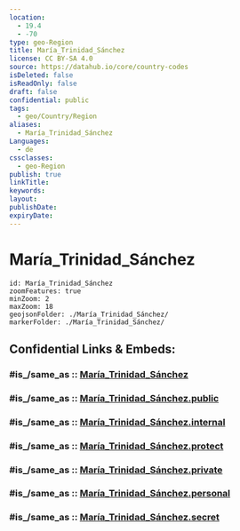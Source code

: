 ```yaml
---
location:
  - 19.4
  - -70
type: geo-Region
title: María_Trinidad_Sánchez
license: CC BY-SA 4.0
source: https://datahub.io/core/country-codes
isDeleted: false
isReadOnly: false
draft: false
confidential: public
tags:
  - geo/Country/Region
aliases:
  - María_Trinidad_Sánchez
Languages:
  - de
cssclasses:
  - geo-Region
publish: true
linkTitle:
keywords:
layout:
publishDate:
expiryDate:
---
```


# María_Trinidad_Sánchez

```leaflet
id: María_Trinidad_Sánchez
zoomFeatures: true 
minZoom: 2 
maxZoom: 18
geojsonFolder: ./María_Trinidad_Sánchez/
markerFolder: ./María_Trinidad_Sánchez/
```


## Confidential Links & Embeds: 

### #is_/same_as :: [María_Trinidad_Sánchez](/_Standards/Earth/Continent/America~Caribbean/Dominican_Rep/provinces~Dominican_Rep/María_Trinidad_Sánchez.md) 

### #is_/same_as :: [María_Trinidad_Sánchez.public](/_public/Earth/Continent/America~Caribbean/Dominican_Rep/provinces~Dominican_Rep/María_Trinidad_Sánchez.public.md) 

### #is_/same_as :: [María_Trinidad_Sánchez.internal](/_internal/Earth/Continent/America~Caribbean/Dominican_Rep/provinces~Dominican_Rep/María_Trinidad_Sánchez.internal.md) 

### #is_/same_as :: [María_Trinidad_Sánchez.protect](/_protect/Earth/Continent/America~Caribbean/Dominican_Rep/provinces~Dominican_Rep/María_Trinidad_Sánchez.protect.md) 

### #is_/same_as :: [María_Trinidad_Sánchez.private](/_private/Earth/Continent/America~Caribbean/Dominican_Rep/provinces~Dominican_Rep/María_Trinidad_Sánchez.private.md) 

### #is_/same_as :: [María_Trinidad_Sánchez.personal](/_personal/Earth/Continent/America~Caribbean/Dominican_Rep/provinces~Dominican_Rep/María_Trinidad_Sánchez.personal.md) 

### #is_/same_as :: [María_Trinidad_Sánchez.secret](/_secret/Earth/Continent/America~Caribbean/Dominican_Rep/provinces~Dominican_Rep/María_Trinidad_Sánchez.secret.md)

